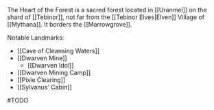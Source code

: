 The Heart of the Forest is a sacred forest located in [[Uranmel]] on the shard of [[Tebinor]], not far from the [[Tebinor Elves|Elven]] Village of [[Mythana]]. It borders the [[Marrowgrove]].

Notable Landmarks:
* [[Cave of Cleansing Waters]]
* [[Dwarven Mine]]
	* [[Dwarven Idol]]
* [[Dwarven Mining Camp]]
* [[Pixie Clearing]]
* [[Sylvanus' Cabin]]

#TODO